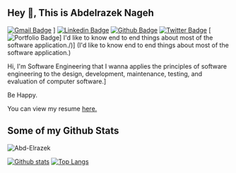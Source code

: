 ## Hey 👋, This is Abdelrazek Nageh 
[![Gmail Badge](https://img.shields.io/badge/-abdelrazek.n3@gmail.com-c14438?style=flat&logo=Gmail&logoColor=white&link=mailto:abdelrazek.n3@gmail.com)](mailto:abdelrazek.n3@gmail.com) ]
[![Linkedin Badge](https://img.shields.io/badge/-abdelrazek-nageh-457511178-0072b1?style=flat&logo=Linkedin&logoColor=white&link=https://www.linkedin.com/in/abdelrazek-nageh-457511178/)](https://www.linkedin.com/in/abdelrazek-nageh-457511178/) [![Github Badge](https://img.shields.io/badge/-Abd-Elrazek-grey?style=flat&logo=github&logoColor=white&link=https://github.com/Abd-Elrazek/)](https://www.github.com/Abd-Elrazek/) [![Twitter Badge](https://img.shields.io/badge/-abdelrazek_n-00acee?style=flat&logo=twitter&logoColor=white&link=https://twitter.com/abdelrazek_n/)](https://www.twitter.com/abdelrazek_n/) [![Portfolio Badge](https://img.shields.io/badge/portfolio-web-blue?style=flat&link=)] I'd like to know end to end things about most of the software application./)] (I'd like to know end to end things about most of the software application.) <p align='left'> Hi, I'm Software Engineering that I wanna applies the principles of software engineering to the design, development, 
maintenance, testing, and evaluation of computer software.]

Be Happy.</p><p align='left'> You can view my resume <a href='http://Abdelrazek.dx.am  ' target=_blank><u>here</u>.</a></p>
## Some of my Github Stats
<p align=left> <img src=https://komarev.com/ghpvc/?username=Abd-Elrazek alt=Abd-Elrazek /> </p>

[![Github stats](https://github-readme-stats.vercel.app/api?username=Abd-Elrazek&show_icons=true&include_all_commits=true)](https://github.com/Abd-Elrazek/github-readme-stats)
[![Top Langs](https://github-readme-stats.vercel.app/api/top-langs/?username=Abd-Elrazek&layout=compact)](https://github.com/Abd-Elrazek/github-readme-stats)
